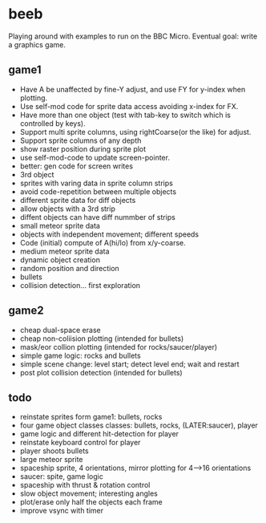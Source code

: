 # beeb

Playing around with examples to run on the BBC Micro.
Eventual goal: write a graphics game.

## game1
- Have A be unaffected by fine-Y adjust, and use FY for y-index when plotting.
- Use self-mod code for sprite data access avoiding x-index for FX.
- Have more than one object (test with tab-key to switch which is controlled by keys).
- Support multi sprite columns, using rightCoarse(or the like) for adjust.
- Support sprite columns of any depth
- show raster position during sprite plot
- use self-mod-code to update screen-pointer.
- better: gen code for screen writes
- 3rd object
- sprites with varing data in sprite column strips
- avoid code-repetition between multiple objects
- different sprite data for diff objects
- allow objects with a 3rd strip
- diffent objects can have diff nummber of strips
- small meteor sprite data
- objects with independent movement; different speeds
- Code (initial) compute of A(hi/lo) from x/y-coarse.
- medium meteor sprite data
- dynamic object creation
- random position and direction
- bullets
- collision detection... first exploration

## game2
- cheap dual-space erase
- cheap non-coliision plotting (intended for bullets)
- mask/eor collion plotting (intended for rocks/saucer/player)
- simple game logic: rocks and bullets
- simple scene change: level start; detect level end; wait and restart
- post plot collision detection (intended for bullets)

## todo
- reinstate sprites form game1: bullets, rocks
- four game object classes classes: bullets, rocks, (LATER:saucer), player
- game logic and different hit-detection for player
- reinstate keyboard control for player
- player shoots bullets
- large meteor sprite
- spaceship sprite, 4 orientations, mirror plotting for 4-->16 orientations
- saucer: spite, game logic
- spaceship with thrust & rotation control
- slow object movement; interesting angles
- plot/erase only half the objects each frame
- improve vsync with timer
